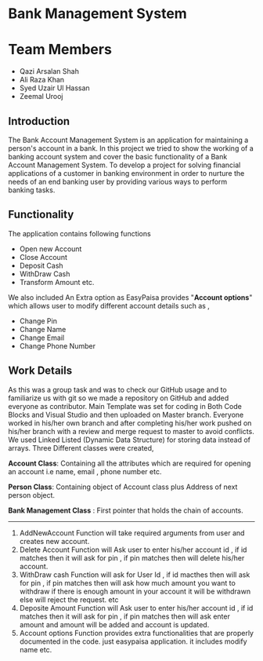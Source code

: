 # Bank Management System
#  Team Members
* Qazi Arsalan Shah
* Ali Raza Khan
* Syed Uzair Ul Hassan
* Zeemal Urooj
## Introduction
The Bank Account Management System is an application for maintaining a person's account in a bank. In this project we tried to show the working of a banking account system and cover the basic functionality of a Bank Account Management System. To develop a project for solving financial applications of a customer in banking environment in order to nurture the needs of an end banking user by providing various ways to perform banking tasks.
## Functionality
The application contains following functions
*  Open new Account
* Close Account
* Deposit Cash
* WithDraw Cash
* Transform Amount
etc.

We also included An Extra option as EasyPaisa provides "**Account options**"  which allows user to modify different account details such as ,
* Change Pin
* Change Name
* Change Email
* Change Phone Number
## Work Details
As this was a group task and was to check our GitHub usage and to familiarize us with git so we made a repository on GitHub and added everyone as contributor. Main Template was set for coding in Both Code Blocks and Visual Studio and then uploaded on Master branch. Everyone worked in his/her own branch and after completing his/her work pushed on his/her branch with a review and merge request to master to avoid conflicts.
We used Linked Listed (Dynamic Data Structure) for storing data instead of arrays.
Three Different classes were created,


**Account Class**: Containing all the attributes which are required for opening an account i.e name, email , phone number etc.


**Person Class**: Containing object of Account class plus Address of next person object.

**Bank Management Class** : First pointer that holds the chain of accounts.
***
1. AddNewAccount Function will take required arguments from user and creates new account.
2. Delete Account Function will Ask user to enter his/her account id , if id matches then it will ask for pin , if pin matches then will delete his/her account.
3. WithDraw cash Function will ask for User Id , if id macthes then will ask for pin , if pin matches then will ask how much amount you want to withdraw if there is enough amount in your account it will be withdrawn else will reject the request.
etc
4. Deposite Amount Function will Ask user to enter his/her account id , if id matches then it will ask for pin , if pin matches then will ask enter amount and amount will be added and account is updated.
5. Account options Function provides extra functionalities that are properly documented in the code. just easypaisa application.
it includes modify name etc.
